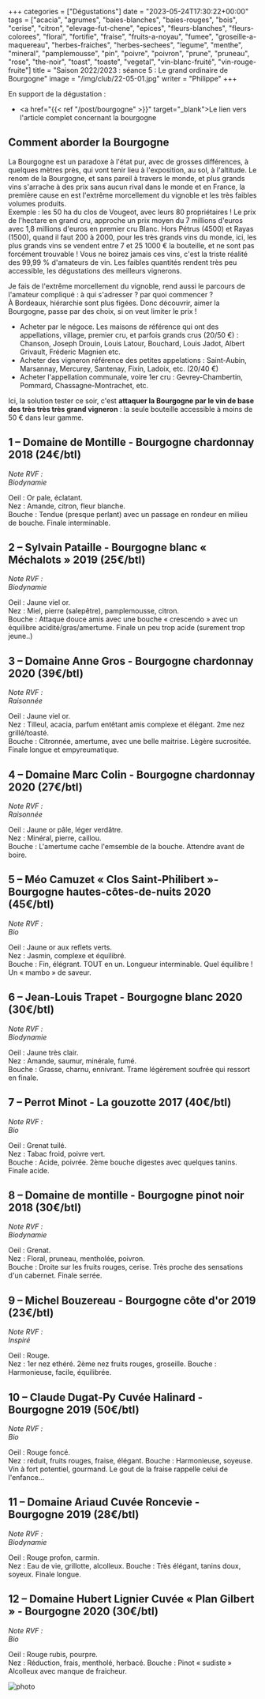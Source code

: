 +++
categories = ["Dégustations"]
date = "2023-05-24T17:30:22+00:00"
tags = ["acacia", "agrumes", "baies-blanches", "baies-rouges", "bois", "cerise", "citron", "elevage-fut-chene", "epices", "fleurs-blanches", "fleurs-colorees", "floral", "fortifie", "fraise", "fruits-a-noyau", "fumee", "groseille-a-maquereau", "herbes-fraiches", "herbes-sechees", "legume", "menthe", "mineral", "pamplemousse", "pin", "poivre", "poivron", "prune", "pruneau", "rose", "the-noir", "toast", "toaste", "vegetal", "vin-blanc-fruité", "vin-rouge-fruite"]
title = "Saison 2022/2023 : séance 5 : Le grand ordinaire de Bourgogne"
image = "/img/club/22-05-01.jpg"
writer = "Philippe"
+++

En support de la dégustation :  
* <a href="{{< ref "/post/bourgogne" >}}" target="_blank">Le lien vers l'article complet concernant la bourgogne</a>

## Comment aborder la Bourgogne

La Bourgogne est un paradoxe à l'état pur, avec de grosses différences, à quelques mètres près, qui vont tenir lieu à l'exposition, au sol, à l'altitude. Le renom de la Bourgogne, et sans pareil à travers le monde, et plus grands vins s'arrache à des prix sans aucun rival dans le monde et en France, la première cause en est l'extrême morcellement du vignoble et les très faibles volumes produits.  
Exemple : les 50 ha du clos de Vougeot, avec leurs 80 propriétaires ! Le prix de l'hectare en grand cru, approche un prix moyen du 7 millions d'euros avec 1,8 millions d'euros en premier cru Blanc. Hors Pétrus (4500) et Rayas (1500), quand il faut 200 à 2000, pour les très grands vins du monde, ici, les plus grands vins se vendent entre 7 et 25 1000 € la bouteille, et ne sont pas forcément trouvable ! Vous ne boirez jamais ces vins, c'est la triste réalité des 99,99 % d'amateurs de vin. Les faibles quantités rendent très peu accessible, les dégustations des meilleurs vignerons.  

Je fais de l'extrême morcellement du vignoble, rend aussi le parcours de l'amateur compliqué : à qui s'adresser ? par quoi commencer ?  
À Bordeaux, hiérarchie sont plus figées. Donc découvrir, aimer la Bourgogne, passe par des choix, si on veut limiter le prix !

* Acheter par le négoce. Les maisons de référence qui ont des appellations, village, premier cru, et parfois grands crus (20/50 €) : Chanson, Joseph Drouin, Louis Latour, Bouchard, Louis Jadot, Albert Grivault, Fréderic Magnien etc.
* Acheter des vigneron référence des petites appelations : Saint-Aubin, Marsannay, Mercurey, Santenay, Fixin, Ladoix, etc. (20/40 €)
* Acheter l'appellation communale, voire 1er cru : Gevrey-Chambertin, Pommard, Chassagne-Montrachet, etc.

Ici, la solution tester ce soir, c'est **attaquer la Bourgogne par le vin de base des très très très grand vigneron** : la seule bouteille accessible à moins de 50 € dans leur gamme.

## 1 – Domaine de Montille - Bourgogne chardonnay 2018 (24€/btl) <i class="fa fa-plus-circle"></i>  

_Note RVF :_<i class="fa fa-star"></i> <i class="fa fa-star"></i> <i class="fa fa-star"></i>  
_Biodynamie_

Oeil : Or pale, éclatant.  
Nez : Amande, citron, fleur blanche.  
Bouche : Tendue (presque perlant) avec un passage en rondeur en milieu de bouche. Finale interminable.

## 2 – Sylvain Pataille - Bourgogne blanc « Méchalots » 2019 (25€/btl)  

_Note RVF :_<i class="fa fa-star"></i>  
_Biodynamie_

Oeil : Jaune viel or.  
Nez : Miel, pierre (salepêtre), pamplemousse, citron.  
Bouche : Attaque douce amis avec une bouche « crescendo » avec un équilibre acidité/gras/amertume. Finale un peu trop acide (surement trop jeune..)

## 3 – Domaine Anne Gros - Bourgogne chardonnay 2020 (39€/btl)  

_Note RVF :_<i class="fa fa-star"></i>  
_Raisonnée_

Oeil : Jaune viel or.  
Nez : Tilleul, acacia, parfum entêtant amis complexe et élégant. 2me nez grillé/toasté.  
Bouche : Citronnée, amertume, avec une belle maitrise. Lègère sucrositée. Finale longue et empyreumatique.

## 4 – Domaine Marc Colin - Bourgogne chardonnay 2020 (27€/btl)  

_Note RVF :_<i class="fa fa-star"></i> <i class="fa fa-star"></i>  
_Raisonnée_

Oeil : Jaune or pâle, léger verdâtre.  
Nez : Minéral, pierre, caillou.  
Bouche : L'amertume cache l'emsemble de la bouche. Attendre avant de boire.

## 5 – Méo Camuzet « Clos Saint-Philibert »- Bourgogne hautes-côtes-de-nuits 2020 (45€/btl) <i class="fa fa-plus-circle"></i>

_Note RVF :_<i class="fa fa-star"></i> <i class="fa fa-star"></i>  
_Bio_

Oeil : Jaune or aux reflets verts.  
Nez : Jasmin, complexe et équilibré.  
Bouche : Fin, élégrant. TOUT en un. Longueur interminable. Quel équilibre ! Un « mambo » de saveur.

## 6 – Jean-Louis Trapet - Bourgogne blanc 2020 (30€/btl) 

_Note RVF :_<i class="fa fa-star"></i> <i class="fa fa-star"></i> <i class="fa fa-star"></i>  
_Biodynamie_

Oeil : Jaune très clair.  
Nez : Amande, saumur, minérale, fumé.  
Bouche : Grasse, charnu, ennivrant. Trame légèrement soufrée qui ressort en finale.

## 7 – Perrot Minot - La gouzotte 2017 (40€/btl) 

_Note RVF :_<i class="fa fa-star"></i> <i class="fa fa-star"></i> <i class="fa fa-star"></i>  
_Bio_

Oeil : Grenat tuilé.  
Nez : Tabac froid, poivre vert.  
Bouche : Acide, poivrée. 2ème bouche digestes avec quelques tanins. Finale acide.

## 8 – Domaine de montille - Bourgogne pinot noir 2018 (30€/btl) 

_Note RVF :_<i class="fa fa-star"></i> <i class="fa fa-star"></i> <i class="fa fa-star"></i>  
_Biodynamie_

Oeil : Grenat.  
Nez : Floral, pruneau, mentholée, poivron.  
Bouche : Droite sur les fruits rouges, cerise. Très proche des sensations d'un cabernet. Finale serrée.

## 9 – Michel Bouzereau - Bourgogne côte d'or 2019 (23€/btl) 

_Note RVF :_<i class="fa fa-star"></i> <i class="fa fa-star"></i> <i class="fa fa-star"></i>  
_Inspiré_

Oeil : Rouge.  
Nez : 1er nez ethéré. 2ème nez fruits rouges, groseille.
Bouche : Harmonieuse, facile, équilibrée.

## 10 – Claude Dugat-Py Cuvée Halinard - Bourgogne 2019 (50€/btl)

_Note RVF :_<i class="fa fa-star"></i> <i class="fa fa-star"></i> <i class="fa fa-star"></i>  
_Bio_

Oeil : Rouge foncé.  
Nez : réduit, fruits rouges, fraise, élégant.
Bouche : Harmonieuse, soyeuse. Vin à fort potentiel, gourmand. Le gout de la fraise rappelle celui de l'enfance...

## 11 – Domaine Ariaud Cuvée Roncevie - Bourgogne 2019 (28€/btl) <i class="fa fa-plus-circle"></i> 

_Note RVF :_<i class="fa fa-star"></i> <i class="fa fa-star"></i>  
_Biodynamie_

Oeil : Rouge profon, carmin.  
Nez : Eau de vie, grillotte, alcolleux.
Bouche : Très élégant, tanins doux, soyeux. Finale longue.

## 12 – Domaine Hubert Lignier Cuvée « Plan Gilbert » - Bourgogne 2020 (30€/btl)

_Note RVF :_<i class="fa fa-star"></i> <i class="fa fa-star"></i>  
_Bio_

Oeil : Rouge rubis, pourpre.  
Nez : Réduction, frais, mentholé, herbacé.
Bouche : Pinot « sudiste » Alcolleux avec manque de fraicheur.

![photo][1]

[1]: /img/club/22-05-01.jpg